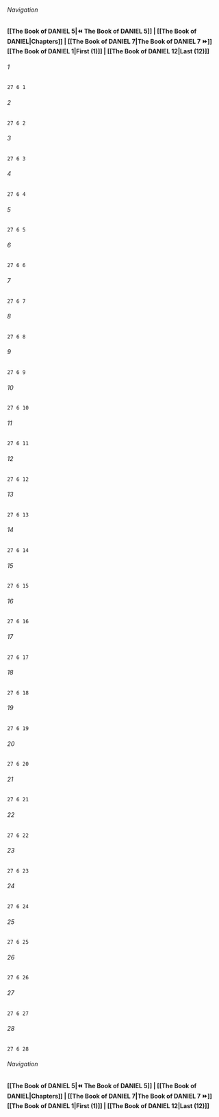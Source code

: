 
###### Navigation
**[[The Book of DANIEL 5|⏪ The Book of DANIEL 5]] | [[The Book of DANIEL|Chapters]] | [[The Book of DANIEL 7|The Book of DANIEL 7 ⏩]]**
**[[The Book of DANIEL 1|First (1)]] | [[The Book of DANIEL 12|Last (12)]]**

###### 1
``` verse
27 6 1 
```
###### 2
``` verse
27 6 2 
```
###### 3
``` verse
27 6 3 
```
###### 4
``` verse
27 6 4 
```
###### 5
``` verse
27 6 5 
```
###### 6
``` verse
27 6 6 
```
###### 7
``` verse
27 6 7 
```
###### 8
``` verse
27 6 8 
```
###### 9
``` verse
27 6 9 
```
###### 10
``` verse
27 6 10 
```
###### 11
``` verse
27 6 11 
```
###### 12
``` verse
27 6 12 
```
###### 13
``` verse
27 6 13 
```
###### 14
``` verse
27 6 14 
```
###### 15
``` verse
27 6 15 
```
###### 16
``` verse
27 6 16 
```
###### 17
``` verse
27 6 17 
```
###### 18
``` verse
27 6 18 
```
###### 19
``` verse
27 6 19 
```
###### 20
``` verse
27 6 20 
```
###### 21
``` verse
27 6 21 
```
###### 22
``` verse
27 6 22 
```
###### 23
``` verse
27 6 23 
```
###### 24
``` verse
27 6 24 
```
###### 25
``` verse
27 6 25 
```
###### 26
``` verse
27 6 26 
```
###### 27
``` verse
27 6 27 
```
###### 28
``` verse
27 6 28 
```

###### Navigation
**[[The Book of DANIEL 5|⏪ The Book of DANIEL 5]] | [[The Book of DANIEL|Chapters]] | [[The Book of DANIEL 7|The Book of DANIEL 7 ⏩]]**
**[[The Book of DANIEL 1|First (1)]] | [[The Book of DANIEL 12|Last (12)]]**

